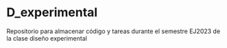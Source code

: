 # D_experimental
Repositorio para almacenar código y tareas durante el semestre EJ2023 de la clase diseño experimental
